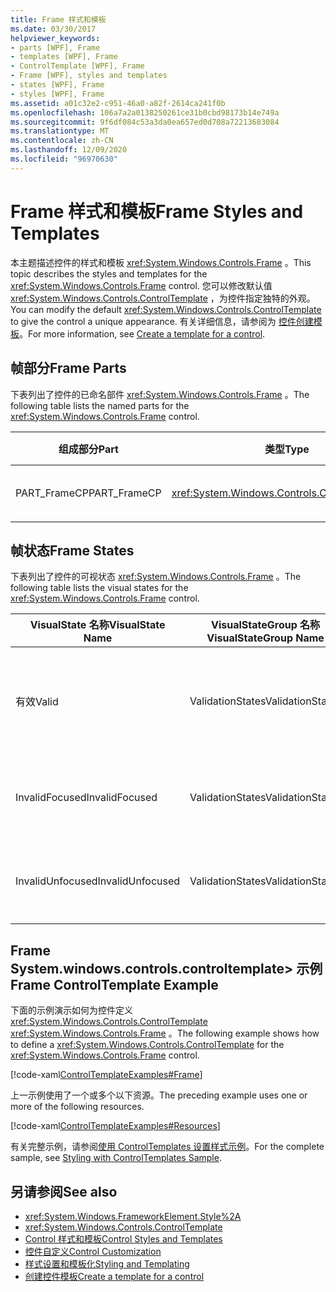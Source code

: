 ```yaml
---
title: Frame 样式和模板
ms.date: 03/30/2017
helpviewer_keywords:
- parts [WPF], Frame
- templates [WPF], Frame
- ControlTemplate [WPF], Frame
- Frame [WPF], styles and templates
- states [WPF], Frame
- styles [WPF], Frame
ms.assetid: a01c32e2-c951-46a0-a82f-2614ca241f0b
ms.openlocfilehash: 106a7a2a0138250261ce31b0cbd98173b14e749a
ms.sourcegitcommit: 9f6df084c53a3da0ea657ed0d708a72213683084
ms.translationtype: MT
ms.contentlocale: zh-CN
ms.lasthandoff: 12/09/2020
ms.locfileid: "96970630"
---
```

# <a name="frame-styles-and-templates"></a><span data-ttu-id="e2ec8-102">Frame 样式和模板</span><span class="sxs-lookup"><span data-stu-id="e2ec8-102">Frame Styles and Templates</span></span>
<span data-ttu-id="e2ec8-103">本主题描述控件的样式和模板 <xref:System.Windows.Controls.Frame> 。</span><span class="sxs-lookup"><span data-stu-id="e2ec8-103">This topic describes the styles and templates for the <xref:System.Windows.Controls.Frame> control.</span></span> <span data-ttu-id="e2ec8-104">您可以修改默认值 <xref:System.Windows.Controls.ControlTemplate> ，为控件指定独特的外观。</span><span class="sxs-lookup"><span data-stu-id="e2ec8-104">You can modify the default <xref:System.Windows.Controls.ControlTemplate> to give the control a unique appearance.</span></span> <span data-ttu-id="e2ec8-105">有关详细信息，请参阅为 [控件创建模板](/dotnet/desktop-wpf/themes/how-to-create-apply-template)。</span><span class="sxs-lookup"><span data-stu-id="e2ec8-105">For more information, see [Create a template for a control](/dotnet/desktop-wpf/themes/how-to-create-apply-template).</span></span>  
  
## <a name="frame-parts"></a><span data-ttu-id="e2ec8-106">帧部分</span><span class="sxs-lookup"><span data-stu-id="e2ec8-106">Frame Parts</span></span>  
 <span data-ttu-id="e2ec8-107">下表列出了控件的已命名部件 <xref:System.Windows.Controls.Frame> 。</span><span class="sxs-lookup"><span data-stu-id="e2ec8-107">The following table lists the named parts for the <xref:System.Windows.Controls.Frame> control.</span></span>  
  
|<span data-ttu-id="e2ec8-108">组成部分</span><span class="sxs-lookup"><span data-stu-id="e2ec8-108">Part</span></span>|<span data-ttu-id="e2ec8-109">类型</span><span class="sxs-lookup"><span data-stu-id="e2ec8-109">Type</span></span>|<span data-ttu-id="e2ec8-110">描述</span><span class="sxs-lookup"><span data-stu-id="e2ec8-110">Description</span></span>|  
|-|-|-|  
|<span data-ttu-id="e2ec8-111">PART_FrameCP</span><span class="sxs-lookup"><span data-stu-id="e2ec8-111">PART_FrameCP</span></span>|<xref:System.Windows.Controls.ContentPresenter>|<span data-ttu-id="e2ec8-112">内容区域。</span><span class="sxs-lookup"><span data-stu-id="e2ec8-112">The content area.</span></span>|  
  
## <a name="frame-states"></a><span data-ttu-id="e2ec8-113">帧状态</span><span class="sxs-lookup"><span data-stu-id="e2ec8-113">Frame States</span></span>  
 <span data-ttu-id="e2ec8-114">下表列出了控件的可视状态 <xref:System.Windows.Controls.Frame> 。</span><span class="sxs-lookup"><span data-stu-id="e2ec8-114">The following table lists the visual states for the <xref:System.Windows.Controls.Frame> control.</span></span>  
  
|<span data-ttu-id="e2ec8-115">VisualState 名称</span><span class="sxs-lookup"><span data-stu-id="e2ec8-115">VisualState Name</span></span>|<span data-ttu-id="e2ec8-116">VisualStateGroup 名称</span><span class="sxs-lookup"><span data-stu-id="e2ec8-116">VisualStateGroup Name</span></span>|<span data-ttu-id="e2ec8-117">描述</span><span class="sxs-lookup"><span data-stu-id="e2ec8-117">Description</span></span>|  
|-|-|-|  
|<span data-ttu-id="e2ec8-118">有效</span><span class="sxs-lookup"><span data-stu-id="e2ec8-118">Valid</span></span>|<span data-ttu-id="e2ec8-119">ValidationStates</span><span class="sxs-lookup"><span data-stu-id="e2ec8-119">ValidationStates</span></span>|<span data-ttu-id="e2ec8-120">控件使用 <xref:System.Windows.Controls.Validation> 类， <xref:System.Windows.Controls.Validation.HasError%2A?displayProperty=nameWithType> 附加属性为 `false` 。</span><span class="sxs-lookup"><span data-stu-id="e2ec8-120">The control uses the <xref:System.Windows.Controls.Validation> class and the <xref:System.Windows.Controls.Validation.HasError%2A?displayProperty=nameWithType> attached property is `false`.</span></span>|  
|<span data-ttu-id="e2ec8-121">InvalidFocused</span><span class="sxs-lookup"><span data-stu-id="e2ec8-121">InvalidFocused</span></span>|<span data-ttu-id="e2ec8-122">ValidationStates</span><span class="sxs-lookup"><span data-stu-id="e2ec8-122">ValidationStates</span></span>|<span data-ttu-id="e2ec8-123"><xref:System.Windows.Controls.Validation.HasError%2A?displayProperty=nameWithType>附加属性是 `true` 控件具有焦点。</span><span class="sxs-lookup"><span data-stu-id="e2ec8-123">The <xref:System.Windows.Controls.Validation.HasError%2A?displayProperty=nameWithType> attached property is `true` has the control has focus.</span></span>|  
|<span data-ttu-id="e2ec8-124">InvalidUnfocused</span><span class="sxs-lookup"><span data-stu-id="e2ec8-124">InvalidUnfocused</span></span>|<span data-ttu-id="e2ec8-125">ValidationStates</span><span class="sxs-lookup"><span data-stu-id="e2ec8-125">ValidationStates</span></span>|<span data-ttu-id="e2ec8-126"><xref:System.Windows.Controls.Validation.HasError%2A?displayProperty=nameWithType>附加属性是 `true` 控件没有焦点。</span><span class="sxs-lookup"><span data-stu-id="e2ec8-126">The <xref:System.Windows.Controls.Validation.HasError%2A?displayProperty=nameWithType> attached property is `true` has the control does not have focus.</span></span>|  
  
## <a name="frame-controltemplate-example"></a><span data-ttu-id="e2ec8-127">Frame System.windows.controls.controltemplate> 示例</span><span class="sxs-lookup"><span data-stu-id="e2ec8-127">Frame ControlTemplate Example</span></span>  
 <span data-ttu-id="e2ec8-128">下面的示例演示如何为控件定义 <xref:System.Windows.Controls.ControlTemplate> <xref:System.Windows.Controls.Frame> 。</span><span class="sxs-lookup"><span data-stu-id="e2ec8-128">The following example shows how to define a <xref:System.Windows.Controls.ControlTemplate> for the <xref:System.Windows.Controls.Frame> control.</span></span>  
  
 [!code-xaml[ControlTemplateExamples#Frame](~/samples/snippets/csharp/VS_Snippets_Wpf/ControlTemplateExamples/CS/resources/frame.xaml#frame)]  
  
 <span data-ttu-id="e2ec8-129">上一示例使用了一个或多个以下资源。</span><span class="sxs-lookup"><span data-stu-id="e2ec8-129">The preceding example uses one or more of the following resources.</span></span>  
  
 [!code-xaml[ControlTemplateExamples#Resources](~/samples/snippets/csharp/VS_Snippets_Wpf/ControlTemplateExamples/CS/resources/shared.xaml#resources)]  
  
 <span data-ttu-id="e2ec8-130">有关完整示例，请参阅[使用 ControlTemplates 设置样式示例](https://github.com/Microsoft/WPF-Samples/tree/master/Styles%20&%20Templates/IntroToStylingAndTemplating)。</span><span class="sxs-lookup"><span data-stu-id="e2ec8-130">For the complete sample, see [Styling with ControlTemplates Sample](https://github.com/Microsoft/WPF-Samples/tree/master/Styles%20&%20Templates/IntroToStylingAndTemplating).</span></span>  
  
## <a name="see-also"></a><span data-ttu-id="e2ec8-131">另请参阅</span><span class="sxs-lookup"><span data-stu-id="e2ec8-131">See also</span></span>

- <xref:System.Windows.FrameworkElement.Style%2A>
- <xref:System.Windows.Controls.ControlTemplate>
- [<span data-ttu-id="e2ec8-132">Control 样式和模板</span><span class="sxs-lookup"><span data-stu-id="e2ec8-132">Control Styles and Templates</span></span>](control-styles-and-templates.md)
- [<span data-ttu-id="e2ec8-133">控件自定义</span><span class="sxs-lookup"><span data-stu-id="e2ec8-133">Control Customization</span></span>](control-customization.md)
- [<span data-ttu-id="e2ec8-134">样式设置和模板化</span><span class="sxs-lookup"><span data-stu-id="e2ec8-134">Styling and Templating</span></span>](/dotnet/desktop-wpf/fundamentals/styles-templates-overview)
- [<span data-ttu-id="e2ec8-135">创建控件模板</span><span class="sxs-lookup"><span data-stu-id="e2ec8-135">Create a template for a control</span></span>](/dotnet/desktop-wpf/themes/how-to-create-apply-template)

